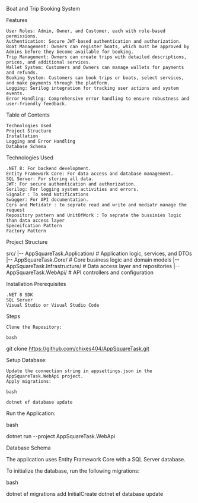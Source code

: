 Boat and Trip Booking System



Features

    User Roles: Admin, Owner, and Customer, each with role-based permissions.
    Authentication: Secure JWT-based authentication and authorization.
    Boat Management: Owners can register boats, which must be approved by Admins before they become available for booking.
    Trip Management: Owners can create trips with detailed descriptions, prices, and additional services.
    Wallet System: Customers and Owners can manage wallets for payments and refunds.
    Booking System: Customers can book trips or boats, select services, and make payments through the platform.
    Logging: Serilog integration for tracking user actions and system events.
    Error Handling: Comprehensive error handling to ensure robustness and user-friendly feedback.

Table of Contents

    Technologies Used
    Project Structure
    Installation
    Logging and Error Handling
    Database Schema




Technologies Used

    .NET 8: For backend development.
    Entity Framework Core: For data access and database management.
    SQL Server: For storing all data.
    JWT: For secure authentication and authorization.
    Serilog: For logging system activities and errors.
    Signalr : To send Notifications
    Swagger: For API documentation.
    Cqrs and Metidatr : to seprate read and write and mediatr manage the request 
    Repository pattern and UnitOfWork : To seprate the bussinies logic than data access layer 
    Speceifcation Pattern
    Factory Pattern 



Project Structure


src/
|-- AppSquareTask.Application/       # Application logic, services, and DTOs
|-- AppSquareTask.Core/              # Core business logic and domain models
|-- AppSquareTask.Infrastructure/    # Data access layer and repositories
|-- AppSquareTask.WebApi/            # API controllers and configuration



Installation
Prerequisites

    .NET 8 SDK
    SQL Server
    Visual Studio or Visual Studio Code

Steps

    Clone the Repository:

    bash

git clone https://github.com/chixes404/AppSquareTask.git

Setup Database:

    Update the connection string in appsettings.json in the AppSquareTask.WebApi project.
    Apply migrations:

    bash

    dotnet ef database update

Run the Application:

bash

dotnet run --project AppSquareTask.WebApi




Database Schema

The application uses Entity Framework Core with a SQL Server database.

To initialize the database, run the following migrations:

bash

dotnet ef migrations add InitialCreate
dotnet ef database update
